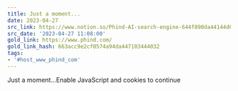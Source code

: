 ```yaml
---
title: Just a moment...
date: 2023-04-27
src_link: https://www.notion.so/Phind-AI-search-engine-644f890da44144d6987094a2adfa23b7
src_date: '2023-04-27 11:08:00'
gold_link: https://www.phind.com/
gold_link_hash: 663acc9e2cf0574a94da447103444032
tags:
- '#host_www_phind_com'
---
```



Just a moment...Enable JavaScript and cookies to continue